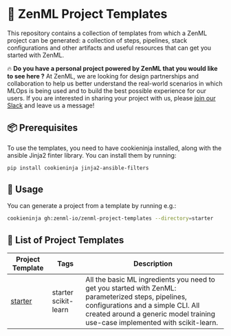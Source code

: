 # 📜 ZenML Project Templates

This repository contains a collection of templates from which a ZenML project
can be generated: a collection of steps, pipelines, stack configurations and
other artifacts and useful resources that can get you started with ZenML.

🔥 **Do you have a personal project powered by ZenML that you would like to see here ?** At
ZenML, we are looking for design partnerships and collaboration to help us
better understand the real-world scenarios in which MLOps is being used and to
build the best possible experience for our users. If you are interested in
sharing your project with us, please [join our Slack](https://zenml.io/slack-invite/)
and leave us a message!

## 📦 Prerequisites

To use the templates, you need to have cookieninja installed, along with the
ansible Jinja2 finter library. You can install them by running:

```bash
pip install cookieninja jinja2-ansible-filters
```

## 🚀 Usage

You can generate a project from a template by running e.g.:

```bash
cookieninja gh:zenml-io/zenml-project-templates --directory=starter
```

## 📜 List of Project Templates

| Project Template | Tags     | Description                                                                       |
|------------------|----------|-----------------------------------------------------------------------------------|
| [starter](https://github.com/zenml-io/zenml-project-templates/tree/main/starter) | starter scikit-learn | All the basic ML ingredients you need to get you started with ZenML: parameterized steps, pipelines, configurations and a simple CLI. All created around a generic model training use-case implemented with scikit-learn. |
